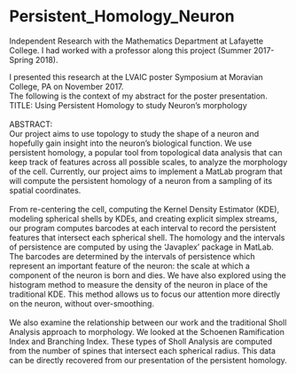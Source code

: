 # Persistent_Homology_Neuron
Independent Research with the Mathematics Department at Lafayette College.
I had worked with a professor along this project (Summer 2017-Spring 2018).

I presented this research at the LVAIC poster Symposium at Moravian College, PA on November 2017.<br> The following is the context of my abstract for the poster presentation.<br>
TITLE: Using Persistent Homology to study Neuron’s morphology
<br><br>
ABSTRACT:<br>
Our project aims to use topology to study the shape of a neuron and hopefully gain insight into the neuron’s biological function. We use persistent homology, a popular tool from topological data analysis that can keep track of features across all possible scales, to analyze the morphology of the cell. Currently, our project aims to implement a MatLab program that will compute the persistent homology of a neuron from a sampling of its spatial coordinates.
<br><br>
From re-centering the cell, computing the Kernel Density Estimator (KDE), modeling spherical shells by KDEs, and creating explicit simplex streams, our program computes barcodes at each interval to record the persistent features that intersect each spherical shell. The homology and the intervals of persistence are computed by using the ‘Javaplex’ package in MatLab. The barcodes are determined by the intervals of persistence which represent an important feature of the neuron: the scale at which a component of the neuron is born and dies. We have also explored using the histogram method to measure the density of the neuron in place of the traditional KDE. This method allows us to focus our attention more directly on the neuron, without over-smoothing.
<br><br>
We also examine the relationship between our work and the traditional Sholl Analysis approach to morphology. We looked at the Schoenen Ramification Index and Branching Index. These types of Sholl Analysis are computed from the number of spines that intersect each spherical radius. This data can be directly recovered from our presentation of the persistent homology.
